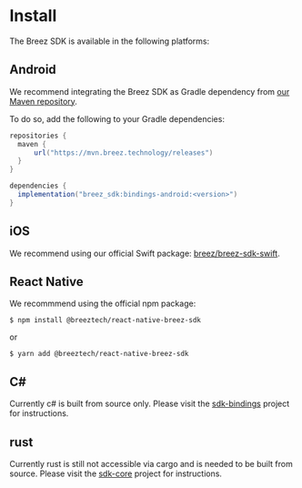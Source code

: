 # Install

The Breez SDK is available in the following platforms:

## Android

We recommend integrating the Breez SDK as Gradle dependency from [our Maven repository](https://mvn.breez.technology/releases).

To do so, add the following to your Gradle dependencies:

``` groovy
repositories {
  maven {
      url("https://mvn.breez.technology/releases")
  }
}

dependencies {
  implementation("breez_sdk:bindings-android:<version>")
}
```

## iOS

We recommend using our official Swift package: [breez/breez-sdk-swift](https://github.com/breez/breez-sdk-swift).

## React Native

We recommmend using the official npm package:

```console
$ npm install @breeztech/react-native-breez-sdk
```
or
```console
$ yarn add @breeztech/react-native-breez-sdk
```

## C#

Currently c# is built from source only. Please visit the [sdk-bindings](https://github.com/breez/breez-sdk/tree/main/libs/sdk-bindings#c) project for instructions.

## rust

Currently rust is still not accessible via cargo and is needed to be built from source. Please visit the [sdk-core](https://github.com/breez/breez-sdk/tree/main/libs/sdk-core) project for instructions.
